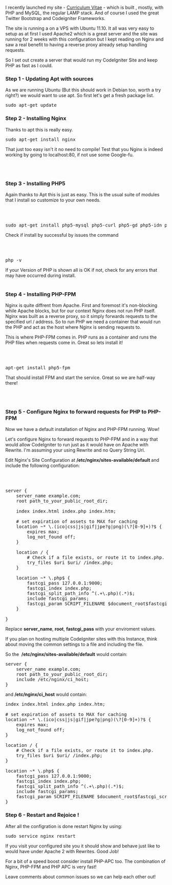 I recently launched my site - <a href="http://www.curriculumvitae.co.za/" target="_blank">Curriculum Vitae</a> - which is built , mostly, with PHP and MySQL, the regular LAMP stack. And of course I used the great Twitter Bootstrap and Codeigniter Frameworks.

The site is running a on a VPS with Ubuntu 11.10. It all was very easy to setup as at first I used Apache2 which is a great server and the site was running for 2 weeks with this configuration but I kept reading on Nginx and saw a real benefit to having a reverse proxy already setup handling requests.

So I set out create a server that would run my CodeIgniter Site and keep PHP as fast as I could.

### Step 1 - Updating Apt with sources

As we are running Ubuntu (But this should work in Debian too, worth a try right?) we would want to use apt. So first let's get a fresh package list.

<pre class="prettyprint">
sudo apt-get update
</pre>

### Step 2 - Installing Nginx

Thanks to apt this is really easy.

<pre class="prettyprint">sudo apt-get install nginx</pre>

That just too easy isn't it no need to compile! Test that you Nginx is indeed working by going to localhost:80, if not use some Google-fu.

<br /><br />

<h3>Step 3 - Installing PHP5</h3>

Again thanks to Apt this is just as easy. This is the&nbsp;usual&nbsp;suite of modules that I install so customize to your own needs.

<br />
&nbsp;

<pre class="prettyprint">sudo apt-get install php5-mysql php5-curl php5-gd php5-idn php-pear php5-imagick php5-imap php5-mcrypt php5-memcache php5-ming php5-ps php5-pspell php5-recode php5-snmp php5-sqlite php5-tidy php5-xmlrpc php5-xsl</pre>

Check if install by&nbsp;successful by issues the command

<br /><br />

<pre class="prettyprint">php -v</pre>

If your Version of PHP is shown all is OK if not, check for any errors that may have&nbsp;occurred&nbsp;during install.
<br /><br />
<h3>Step 4 - Installing PHP-FPM</h3>

Nginx is quite diffrent from Apache. First and foremost it's non-blocking while Apache blocks, but for our context Nginx does not run PHP itself. Nginx was built as a reverse proxy, so it simply forwards requests to the specified url / address. So to run PHP we need a container that would run the PHP and act as the host where Nginx is sending requests to.

This is where PHP-FPM comes in. PHP runs as a container and runs the PHP files when requests come in. Great so lets install it!

<br />
&nbsp;

<pre class="prettyprint">apt-get install php5-fpm</pre>

That should install FPM and start the service. Great so we are half-way there!

<br /><br />
<h3>Step 5 - Configure Nginx to forward requests for PHP to PHP-FPM</h3>

Now we have a default installation of Nginx and PHP-FPM running. Wow!

Let's configure Nginx to forward requests to PHP-FPM and in a way that would allow CodeIgniter to run just as it would have on Apache with Rewrite. I'm assuming your using Rewrite and no Query String Url.

Edit Nginx's Site Configuration at&nbsp;<b>/etc/nginx/sites-available/default </b>and include the following configuration:

<br /><br />

<pre class="prettyprint">
server {
    server_name example.com;
    root path_to_your_public_root_dir;
    
    index index.html index.php index.htm;

    # set expiration of assets to MAX for caching
    location ~* \.(ico|css|js|gif|jpe?g|png)(\?[0-9]+)?$ {
        expires max;
        log_not_found off;
    }

    location / {
        # Check if a file exists, or route it to index.php.
        try_files $uri $uri/ /index.php;
    }

    location ~* \.php$ {
        fastcgi_pass 127.0.0.1:9000;
        fastcgi_index index.php;
        fastcgi_split_path_info ^(.+\.php)(.*)$;
        include fastcgi_params;
        fastcgi_param SCRIPT_FILENAME $document_root$fastcgi_script_name;
    }

}
</pre>

Replace <b>server_name</b>, <b>root</b>, <b>fastcgi_pass </b>with your enviroment values.

If you plan on hosting multiple CodeIgniter sites with this Instance, think about moving the common settings to a file and including the file.<br />

So the&nbsp;
<b>/etc/nginx/sites-available/default</b>&nbsp;would contain:

<pre class="prettyprint">
server {
    server_name example.com;
    root path_to_your_public_root_dir;
    include /etc/nginx/ci_host;
}
</pre>

and <b>/etc/nginx/ci_host</b> would contain:

<pre  class="prettyprint">
index index.html index.php index.htm;

# set expiration of assets to MAX for caching
location ~* \.(ico|css|js|gif|jpe?g|png)(\?[0-9]+)?$ {
    expires max;
    log_not_found off;
}

location / {
    # Check if a file exists, or route it to index.php.
    try_files $uri $uri/ /index.php;
}

location ~* \.php$ {
    fastcgi_pass 127.0.0.1:9000;
    fastcgi_index index.php;
    fastcgi_split_path_info ^(.+\.php)(.*)$;
    include fastcgi_params;
    fastcgi_param SCRIPT_FILENAME $document_root$fastcgi_script_name;
}
</pre>

### Step 6 - Restart and Rejoice !

After all the configration is done restart Nginx by using:

<pre class="prettyprint">sudo service nginx restart</pre>

If you visit your configured site you it should show and behave just like to would have under Apache 2 with Rewrites. Good Job!

For a bit of a speed boost consider install PHP-APC too. The combination of Nginx, PHP-FPM and PHP APC is very fast!

Leave comments about common issues so we can help each other out!
